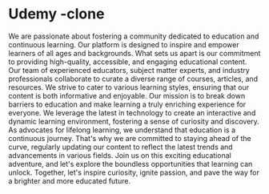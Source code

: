 # Udemy -clone
We are passionate about fostering a community dedicated to education and continuous learning. Our platform is designed to inspire and empower learners of all ages and backgrounds.
What sets us apart is our commitment to providing high-quality, accessible, and engaging educational content. Our team of experienced educators, subject matter experts, and industry professionals collaborate to curate a diverse range of courses, articles, and resources. We strive to cater to various learning styles, ensuring that our content is both informative and enjoyable.
Our mission is to break down barriers to education and make learning a truly enriching experience for everyone. We leverage the latest in technology to create an interactive and dynamic learning environment, fostering a sense of curiosity and discovery. 
As advocates for lifelong learning, we understand that education is a continuous journey. That's why we are committed to staying ahead of the curve, regularly updating our content to reflect the latest trends and advancements in various fields. Join us on this exciting educational adventure, and let's explore the boundless opportunities that learning can unlock.
Together, let's inspire curiosity, ignite passion, and pave the way for a brighter and more educated future.
